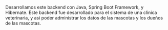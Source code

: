 Desarrollamos este backend con Java, Spring Boot Framework, y Hibernate.
Este backend fue desarrollado para el sistema de una clinica veterinaria, y asi poder administrar los datos de las mascotas y los dueños de las mascotas.
